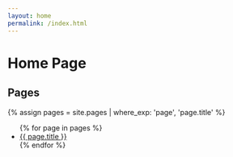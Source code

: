 ```yaml
---
layout: home
permalink: /index.html
---
```


# Home Page

## Pages

<!-- TODO: remove homepage from the list -->
{% assign pages = site.pages | where_exp: 'page', 'page.title' %}

<ul>
{% for page in pages %}
  <li><a href="{{ page.url }}">{{ page.title }}</a></li>
{% endfor %}
</ul>

